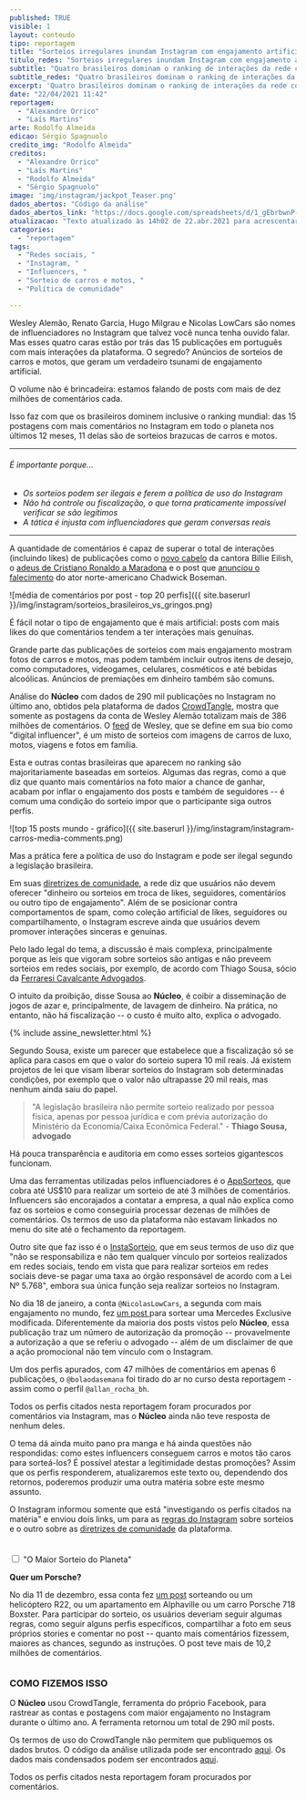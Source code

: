 ```yaml
---
published: TRUE
visible: 1
layout: conteudo
tipo: reportagem
title: "Sorteios irregulares inundam Instagram com engajamento artificial"
titulo_redes: "Sorteios irregulares inundam Instagram com engajamento artificial"
subtitle: "Quatro brasileiros dominam o ranking de interações da rede com promessas de presentear os seguidores com carros e motos; postagens chegam a ter milhões de comentários"
subtitle_redes: "Quatro brasileiros dominam o ranking de interações da rede com promessas de presentear os seguidores com carros e motos"
excerpt: 'Quatro brasileiros dominam o ranking de interações da rede com promessas de presentear os seguidores com carros e motos; postagens chegam a ter milhões de comentários '
date: "22/04/2021 11:42"
reportagem:
  - "Alexandre Orrico"
  - "Laís Martins"
arte: Rodolfo Almeida
edicao: Sérgio Spagnuolo
credito_img: "Rodolfo Almeida"
creditos:
  - "Alexandre Orrico"
  - "Laís Martins"
  - "Rodolfo Almeida"
  - "Sérgio Spagnuolo"
image: 'img/instagram/jackpot_Teaser.png'
dados_abertos: "Código da análise"
dados_abertos_link: "https://docs.google.com/spreadsheets/d/1_gEbrbwnP-oeIYmxMbT8L7AlS_pD5F0Kj81AjbuhHMg/edit?usp=sharing"
atualizacao: "Texto atualizado às 14h02 de 22.abr.2021 para acrescentar posicionamento do Instagram."
categories:
  - "reportagem"
tags:
  - "Redes sociais, "
  - "Instagram, "
  - "Influencers, "
  - "Sorteio de carros e motos, "
  - "Política de comunidade"

---
```


Wesley Alemão, Renato Garcia, Hugo Milgrau e Nicolas LowCars são nomes de influenciadores no Instagram que talvez você nunca tenha ouvido falar. Mas esses quatro caras estão por trás das 15 publicações em português com mais interações da plataforma. O segredo? Anúncios de sorteios de carros e motos, que geram um verdadeiro tsunami de engajamento artificial.  

O volume não é brincadeira: estamos falando de posts com mais de dez milhões de comentários cada.

Isso faz com que os brasileiros dominem inclusive o ranking mundial: das 15 postagens com mais comentários no Instagram em todo o planeta nos últimos 12 meses, 11 delas são de sorteios brazucas de carros e motos.

---

###### É importante porque...

- *Os sorteios podem ser ilegais e ferem a política de uso do Instagram*
- *Não há controle ou fiscalização, o que torna praticamente impossível verificar se são legítimos*
- *A tática é injusta com influenciadores que geram conversas reais*


---

A quantidade de comentários é capaz de superar o total de interações (incluindo likes) de publicações como o [novo cabelo](https://www.instagram.com/p/CMhvKMvF3HR/) da cantora Billie Eilish, o [adeus de Cristiano Ronaldo a Maradona](https://www.instagram.com/p/CIBa_OCgb7g/) e o post que [anunciou o falecimento](https://www.instagram.com/p/CEdLs05FWTn/) do ator norte-americano Chadwick Boseman.

![média de comentários por post - top 20 perfis]({{ site.baserurl }}/img/instagram/sorteios_brasileiros_vs_gringos.png)

É fácil notar o tipo de engajamento que é mais artificial: posts com mais likes do que comentários tendem a ter interações mais genuínas.

Grande parte das publicações de sorteios com mais engajamento mostram fotos de carros e motos, mas podem também incluir outros itens de desejo, como computadores, videogames, celulares, cosméticos e até bebidas alcoólicas. Anúncios de premiações em dinheiro também são comuns.

Análise do **Núcleo** com dados de 290 mil publicações no Instagram no último ano, obtidos pela plataforma de dados [CrowdTangle](https://crowdtangle.com/), mostra que somente as postagens da conta de Wesley Alemão totalizam mais de 386 milhões de comentários. O [feed](https://www.instagram.com/wesleyalemao/) de Wesley, que se define em sua bio como "digital influencer", é um misto de sorteios com imagens de carros de luxo, motos, viagens e fotos em família.

Esta e outras contas brasileiras que aparecem no ranking são majoritariamente baseadas em sorteios. Algumas das regras, como a que diz que quanto mais comentários na foto maior a chance de ganhar, acabam por inflar o engajamento dos posts e também de seguidores -- é comum uma condição do sorteio impor que o participante siga outros perfis.

![top 15 posts mundo - gráfico]({{ site.baserurl }}/img/instagram/instagram-carros-media-comments.png)

Mas a prática fere a política de uso do Instagram e pode ser ilegal segundo a legislação brasileira.

Em suas [diretrizes de comunidade](https://help.instagram.com/477434105621119), a rede diz que usuários não devem oferecer "dinheiro ou sorteios em troca de likes, seguidores, comentários ou outro tipo de engajamento". Além de se posicionar contra comportamentos de spam, como coleção artificial de likes, seguidores ou compartilhamento, o Instagram escreve ainda que usuários devem promover interações sinceras e genuínas.

Pelo lado legal do tema, a discussão é mais complexa, principalmente porque as leis que vigoram sobre sorteios são antigas e não preveem sorteios em redes sociais, por exemplo, de acordo com Thiago Sousa, sócio da [Ferraresi Cavalcante Advogados](https://www.ferraresicavalcante.com.br/equipe).

O intuito da proibição, disse Sousa ao **Núcleo**, é coibir a disseminação de jogos de azar e, principalmente, de lavagem de dinheiro. Na prática, no entanto, não há fiscalização -- o custo é muito alto, explica o advogado.

{% include assine_newsletter.html %}

Segundo Sousa, existe um parecer que estabelece que a fiscalização só se aplica para casos em que o valor do sorteio supera 10 mil reais. Já existem projetos de lei que visam liberar sorteios do Instagram sob determinadas condições, por exemplo que o valor não ultrapasse 20 mil reais, mas nenhum ainda saiu do papel.

> "A legislação brasileira não permite sorteio realizado por pessoa física, apenas por pessoa jurídica e com prévia autorização do Ministério da Economia/Caixa Econômica Federal." - **Thiago Sousa, advogado**

Há pouca transparência e auditoria em como esses sorteios gigantescos funcionam.

Uma das ferramentas utilizadas pelos influenciadores é o [AppSorteos](https://app-sorteos.com/pt/apps/sorteio-instagram), que cobra até US$10 para realizar um sorteio de até 3 milhões de comentários. Influencers são encorajados a contatar a empresa, a qual não explica como faz os sorteios e como conseguiria processar dezenas de milhões de comentários. Os termos de uso da plataforma não estavam linkados no menu do site até o fechamento da reportagem.

Outro site que faz isso é o [InstaSorteio](https://instasorteio.com.br), que em seus termos de uso diz que "não se responsabiliza e não tem qualquer vínculo por sorteios realizados em redes sociais, tendo em vista que para realizar sorteios em redes sociais deve-se pagar uma taxa ao órgão responsável de acordo com a Lei Nº 5.768", embora sua única função seja realizar sorteios no Instagram.

No dia 18 de janeiro, a conta `@NicolasLowCars`, a segunda com mais engajamento no mundo, fez [um post ](https://www.instagram.com/p/CNz8clqAZtv/)para sortear uma Mercedes Exclusive modificada. Diferentemente da maioria dos posts vistos pelo **Núcleo**, essa publicação traz um número de autorização da promoção -- provavelmente a autorização a que se referiu o advogado -- além de um disclaimer de que a ação promocional não tem vínculo com o Instagram.

Um dos perfis apurados, com 47 milhões de comentários em apenas 6 publicações, o `@bolaodasemana` foi tirado do ar no curso desta reportagem - assim como o perfil `@allan_rocha_bh`.

Todos os perfis citados nesta reportagem foram procurados por comentários via Instagram, mas o **Núcleo** ainda não teve resposta de nenhum deles. 

O tema dá ainda muito pano pra manga e há ainda questões não respondidas: como estes influencers conseguem carros e motos tão caros para sorteá-los? É possível atestar a legitimidade destas promoções? Assim que os perfis responderem, atualizaremos este texto ou, dependendo dos retornos, poderemos produzir uma outra matéria sobre este mesmo assunto.

O Instagram informou somente que está "investigando os perfis citados na matéria" e enviou dois links, um para as [regras do Instagram](https://www.facebook.com/help/instagram/179379842258600) sobre sorteios e o outro sobre as [diretrizes de comunidade](https://help.instagram.com/477434105621119) da plataforma.

<div class="wrap-collabsible" style="margin: 35px 0;">
  <input id="collapsible" class="toggle" type="checkbox">
  <label for="collapsible" class="lbl-toggle" tabindex="0">"O Maior Sorteio do Planeta"<i class="far fa-hand-pointer fa"></i> </label>
  <div class="collapsible-content">
    <div class="content-inner">
      <p><strong>Quer um Porsche?</strong></p>
      <p>No dia 11 de dezembro, essa conta fez <a href="https://www.instagram.com/p/CIowPmcj0uv/?igshid=39sgl6n15ra5" target="_blank">um post</a> sorteando ou um helicóptero R22, ou um apartamento em Alphaville ou um carro Porsche 718 Boxster. Para participar do sorteio, os usuários deveriam seguir algumas regras, como seguir alguns perfis específicos, compartilhar a foto em seus próprios stories e comentar no post -- quanto mais comentários fizessem, maiores as chances, segundo as instruções. O post teve mais de 10,2 milhões de comentários.</p>
    </div>
  </div>
</div>

### COMO FIZEMOS ISSO
O **Núcleo** usou CrowdTangle, ferramenta do próprio Facebook, para rastrear as contas e postagens com maior engajamento no Instagram durante o último ano. A ferramenta retornou um total de 290 mil posts.

Os termos de uso do CrowdTangle não permitem que publiquemos os dados brutos. O código da análise utilizada pode ser encontrado [aqui](https://gist.github.com/sergiospagnuolo/48fc766edf9aa03f31c0c2a392964db7). Os dados mais condensados podem ser encontrados [aqui](https://docs.google.com/spreadsheets/d/1m1w4Bds7xF2_mL47eb-_3AKr7y7xj1sgIH_eQ948U50/edit?usp=sharing).

Todos os perfis citados nesta reportagem foram procurados por comentários.
